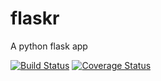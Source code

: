 # flaskr
A python flask app

[![Build Status](https://travis-ci.com/ywalakamar/flaskr.svg?branch=develop)](https://travis-ci.com/ywalakamar/flaskr) [![Coverage Status](https://coveralls.io/repos/github/ywalakamar/flaskr/badge.svg?branch=ch-add-badges)](https://coveralls.io/github/ywalakamar/flaskr?branch=ch-add-badges)
